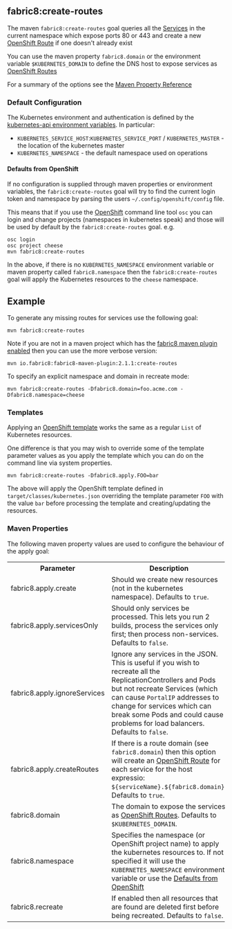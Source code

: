 ## fabric8:create-routes

The maven `fabric8:create-routes` goal queries all the [Services](services.html) in the current namespace which expose ports 80 or 443 and create a new [OpenShift Route](http://docs.openshift.org/latest/admin_guide/router.html) if one doesn't already exist

You can use the maven property `fabric8.domain` or the environment variable `$KUBERNETES_DOMAIN` to define the DNS host to expose services as [OpenShift Routes](http://docs.openshift.org/latest/admin_guide/router.html)

For a summary of the options see the [Maven Property Reference](#maven-properties)

### Default Configuration

The Kubernetes environment and authentication is defined by the [kubernetes-api environment variables](https://github.com/fabric8io/fabric8/tree/master/components/kubernetes-api#configuration). In particular:

* `KUBERNETES_SERVICE_HOST`:`KUBERNETES_SERVICE_PORT` / `KUBERNETES_MASTER` - the location of the kubernetes master
* `KUBERNETES_NAMESPACE` - the default namespace used on operations

#### Defaults from OpenShift

If no configuration is supplied through maven properties or environment variables, the `fabric8:create-routes` goal will try to find the current login token and namespace by parsing the users `~/.config/openshift/config` file.

This means that if you use the [OpenShift](http://www.openshift.org/) command line tool `osc` you can login and change projects (namespaces in kubernetes speak) and those will be used by default by the `fabric8:create-routes` goal. e.g.

```
osc login
osc project cheese
mvn fabric8:create-routes
```
In the above, if there is no `KUBERNETES_NAMESPACE` environment variable or maven property called `fabric8.namespace` then the `fabric8:create-routes` goal will apply the Kubernetes resources to the `cheese` namespace.

## Example

To generate any missing routes for services use the following goal:

    mvn fabric8:create-routes

Note if you are not in a maven project which has the [fabric8 maven plugin enabled](mavenPlugin.html) then you can use the more verbose version:

    mvn io.fabric8:fabric8-maven-plugin:2.1.1:create-routes

To specify an explicit namespace and domain in recreate mode:

    mvn fabric8:create-routes -Dfabric8.domain=foo.acme.com -Dfabric8.namespace=cheese   

### Templates

Applying an [OpenShift template](http://docs.openshift.org/latest/dev_guide/templates.html) works the same as a regular `List` of Kubernetes resources. 

One difference is that you may wish to override some of the template parameter values as you apply the template which you can do on the command line via system properties.

    mvn fabric8:create-routes -Dfabric8.apply.FOO=bar
    
The above will apply the OpenShift template defined in `target/classes/kubernetes.json` overriding the template parameter `FOO` with the value `bar` before processing the template and creating/updating the resources.    

### Maven Properties

The following maven property values are used to configure the behaviour of the apply goal:

<table class="table table-striped">
<tr>
<th>Parameter</th>
<th>Description</th>
</tr>
<tr>
<td>fabric8.apply.create</td>
<td>Should we create new resources (not in the kubernetes namespace). Defaults to <code>true</code>.</td>
</tr>
<tr>
<td>fabric8.apply.servicesOnly</td>
<td>Should only services be processed. This lets you run 2 builds, process the services only first; then process non-services. Defaults to <code>false</code>.</td>
</tr>
<tr>
<td>fabric8.apply.ignoreServices</td>
<td>Ignore any services in the JSON. This is useful if you wish to recreate all the ReplicationControllers and Pods but not recreate Services (which can cause <code>PortalIP</code> addresses to change for services which can break some Pods and could cause problems for load balancers. Defaults to <code>false</code>.</td>
</tr>
<tr>
<td>fabric8.apply.createRoutes</td>
<td>If there is a route domain (see <code>fabric8.domain</code>) then this option will create an <a href="http://docs.openshift.org/latest/admin_guide/router.html">OpenShift Route</a> for each service for the host expressio: <code>${serviceName}.${fabric8.domain}</code>. Defaults to <code>true</code>.</td>
</tr>
<tr>
<td>fabric8.domain</td>
<td>The domain to expose the services as <a href="http://docs.openshift.org/latest/admin_guide/router.html">OpenShift Routes</a>. Defaults to <code>$KUBERNETES_DOMAIN</code>.</td>
</tr>
<tr>
<td>fabric8.namespace</td>
<td>Specifies the namespace (or OpenShift project name) to apply the kubernetes resources to. If not specified it will use the <code>KUBERNETES_NAMESPACE</code> environment variable or use the <a href="#defaults-from-openshift">Defaults from OpenShift</a></td>
</tr>
<tr>
<td>fabric8.recreate</td>
<td>If enabled then all resources that are found are deleted first before being recreated. Defaults to <code>false</code>.</td>
</tr>
</table>

